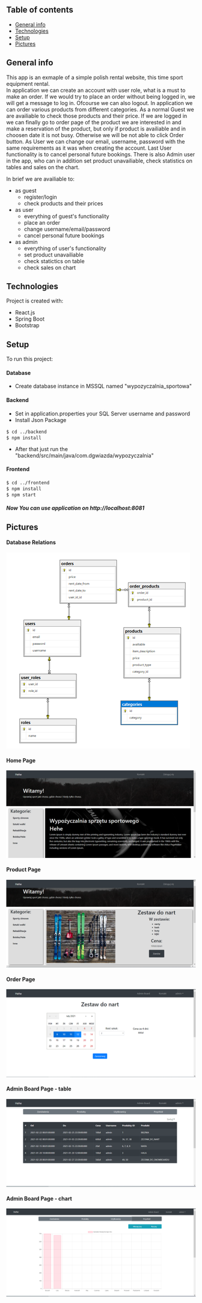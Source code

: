 ## Table of contents
* [General info](#general-info)
* [Technologies](#technologies)
* [Setup](#setup)
* [Pictures](#pictures)

## General info
This app is an exmaple of a simple polish rental website, this time sport equipment rental.  
In application we can create an account with user role, what is a must to make an order. If we would try to place an order without being logged in, we will get a message to log in. Ofcourse we can also logout. In application we can order various products from different categories. As a normal Guest we are availiable to check those products and their price. If we are logged in we can finally go to order page of the product we are interested in and make a reservation of the product, but only if product is availiable and in choosen date it is not busy. Otherwise we will be not able to click Order button. As User we can change our email, username, password with the same requirements as it was when creating the account. Last User functionality is to cancel personal future bookings. There is also Admin user in the app, who can in addition set product unavailiable, check statistics on tables and sales on the chart.

In brief we are availiable to:  
- as guest
  - register/login
  - check products and their prices
- as user
  - everything of guest's functionality 
  - place an order
  - change username/email/password
  - cancel personal future bookings
- as admin
  - everything of user's functionality
  - set product unavailiable
  - check statictics on table
  - check sales on chart
	
## Technologies
Project is created with:
* React.js
* Spring Boot
* Bootstrap
	
## Setup
To run this project:  

#### Database
* Create database instance in MSSQL named "wypozyczalnia_sportowa"

#### Backend
* Set in application.properties your SQL Server username and password
* Install Json Package
```
$ cd ../backend
$ npm install
```
* After that just run the "backend/src/main/java/com.dgwiazda/wypozyczalnia"

#### Frontend

```
$ cd ../frontend
$ npm install
$ npm start
```
##### Now You can use application on http://localhost:8081
## Pictures

#### Database Relations
![alt text](https://github.com/dgwiazda/rental/blob/master/pictures/DataBaseRelations.PNG?raw=true)

#### Home Page
![alt text](https://github.com/dgwiazda/rental/blob/master/pictures/homePage.PNG?raw=true)

#### Product Page
![alt text](https://github.com/dgwiazda/rental/blob/master/pictures/Product.PNG?raw=true)

#### Order Page
![alt text](https://github.com/dgwiazda/rental/blob/master/pictures/Order.PNG?raw=true)

#### Admin Board Page - table
![alt text](https://github.com/dgwiazda/rental/blob/master/pictures/AdminBoardTable.PNG?raw=true)

#### Admin Board Page - chart
![alt text](https://github.com/dgwiazda/rental/blob/master/pictures/AdminBoardChart.PNG?raw=true)

